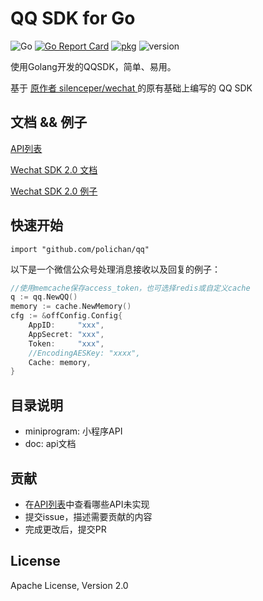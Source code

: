 # QQ SDK for Go
![Go](https://github.com/polichan/qq/workflows/Go/badge.svg?branch=release-2.0)
[![Go Report Card](https://goreportcard.com/badge/github.com/silenceper/wechat)](https://goreportcard.com/report/github.com/silenceper/wechat)
[![pkg](https://img.shields.io/badge/dev-reference-007d9c?logo=go&logoColor=white&style=flat)](https://pkg.go.dev/github.com/polichan/qq?tab=doc)
![version](https://img.shields.io/badge/version-v2-green)

使用Golang开发的QQSDK，简单、易用。

基于 [原作者 silenceper/wechat ](https://github.com/silenceper/wechat) 的原有基础上编写的 QQ SDK


## 文档 && 例子
[API列表](https://github.com/polichan/qq/doc/api)

[Wechat SDK 2.0 文档](https://silenceper.com/wechat)

[Wechat SDK 2.0 例子](https://github.com/gowechat/example)


## 快速开始
```
import "github.com/polichan/qq"
```

以下是一个微信公众号处理消息接收以及回复的例子：

```go
//使用memcache保存access_token，也可选择redis或自定义cache
q := qq.NewQQ()
memory := cache.NewMemory()
cfg := &offConfig.Config{
    AppID:     "xxx",
    AppSecret: "xxx",
    Token:     "xxx",
    //EncodingAESKey: "xxxx",
    Cache: memory,
}
```

## 目录说明
- miniprogram: 小程序API
- doc: api文档

## 贡献
- 在[API列表](https://github.com/polichan/qq/tree/v2/doc/api)中查看哪些API未实现
- 提交issue，描述需要贡献的内容
- 完成更改后，提交PR

## License

Apache License, Version 2.0
